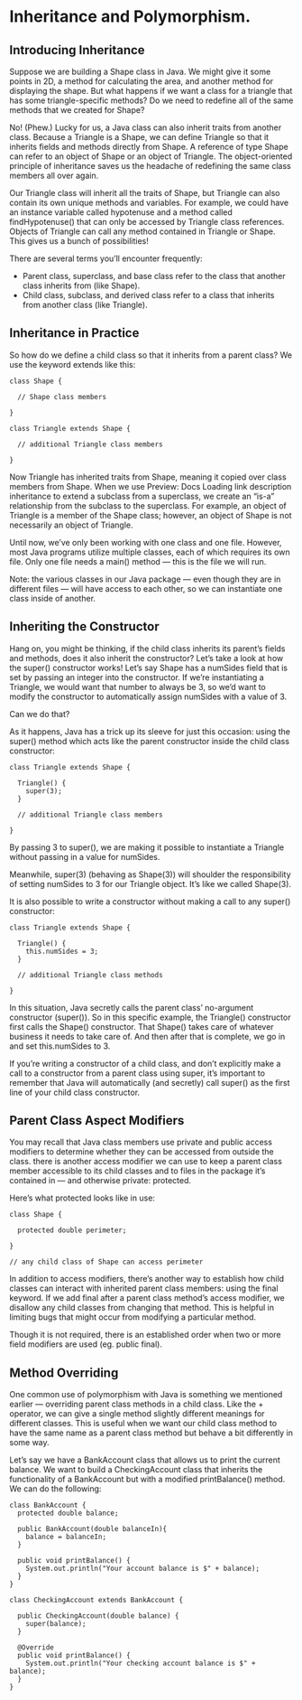 # Inheritance and Polymorphism.
## Introducing Inheritance
Suppose we are building a Shape class in Java. We might give it some points in 2D, a method for calculating the area, and another method for displaying the shape. But what happens if we want a class for a triangle that has some triangle-specific methods? Do we need to redefine all of the same methods that we created for Shape?

No! (Phew.) Lucky for us, a Java class can also inherit traits from another class. Because a Triangle is a Shape, we can define Triangle so that it inherits fields and methods directly from Shape. A reference of type Shape can refer to an object of Shape or an object of Triangle. The object-oriented principle of inheritance saves us the headache of redefining the same class members all over again.

Our Triangle class will inherit all the traits of Shape, but Triangle can also contain its own unique methods and variables. For example, we could have an instance variable called hypotenuse and a method called findHypotenuse() that can only be accessed by Triangle class references. Objects of Triangle can call any method contained in Triangle or Shape. This gives us a bunch of possibilities!

There are several terms you’ll encounter frequently:
* Parent class, superclass, and base class refer to the class that another class inherits from (like Shape).
* Child class, subclass, and derived class refer to a class that inherits from another class (like Triangle).

## Inheritance in Practice
So how do we define a child class so that it inherits from a parent class? We use the keyword extends like this:
```
class Shape {

  // Shape class members

}

class Triangle extends Shape {

  // additional Triangle class members

}

```

Now Triangle has inherited traits from Shape, meaning it copied over class members from Shape. When we use 
Preview: Docs Loading link description
inheritance
 to extend a subclass from a superclass, we create an “is-a” relationship from the subclass to the superclass. For example, an object of Triangle is a member of the Shape class; however, an object of Shape is not necessarily an object of Triangle.

Until now, we’ve only been working with one class and one file. However, most Java programs utilize multiple classes, each of which requires its own file. Only one file needs a main() method — this is the file we will run.

Note: the various classes in our Java package — even though they are in different files
 — will have access to each other, so we can instantiate one class inside of another.

## Inheriting the Constructor
Hang on, you might be thinking, if the child class inherits its parent’s fields and methods, does it also inherit the constructor? Let’s take a look at how the super() constructor works!
Let’s say Shape has a numSides field that is set by passing an integer into the constructor. If we’re instantiating a Triangle, we would want that number to always be 3, so we’d want to modify the constructor to automatically assign numSides with a value of 3.

Can we do that?

As it happens, Java has a trick up its sleeve for just this occasion: using the super() method which acts like the parent constructor inside the child class constructor:
```
class Triangle extends Shape {

  Triangle() {
    super(3);
  }

  // additional Triangle class members

}
```
By passing 3 to super(), we are making it possible to instantiate a Triangle without passing in a value for numSides.

Meanwhile, super(3) (behaving as Shape(3)) will shoulder the responsibility of setting numSides to 3 for our Triangle object. It’s like we called Shape(3).

It is also possible to write a constructor without making a call to any super() constructor:
```
class Triangle extends Shape {

  Triangle() {
    this.numSides = 3;
  }

  // additional Triangle class methods

}
```
In this situation, Java secretly calls the parent class’ no-argument constructor (super()). So in this specific example, the Triangle() constructor first calls the Shape() constructor. That Shape() takes care of whatever business it needs to take care of. And then after that is complete, we go in and set this.numSides to 3.

If you’re writing a constructor of a child class, and don’t explicitly make a call to a constructor from a parent class using super, it’s important to remember that Java will automatically (and secretly) call super() as the first line of your child class constructor.


## Parent Class Aspect Modifiers
You may recall that Java class members use private and public access modifiers to determine whether they can be accessed from outside the class.
there is another access modifier we can use to keep a parent class member accessible to its child classes and to files in the package it’s contained in — and otherwise private: protected.

Here’s what protected looks like in use:
```
class Shape {

  protected double perimeter;

}

// any child class of Shape can access perimeter
```
In addition to access modifiers, there’s another way to establish how child classes can interact with inherited parent class members: using the final keyword. If we add final after a parent class method’s access modifier, we disallow any child classes from changing that method. This is helpful in limiting bugs that might occur from modifying a particular method.

Though it is not required, there is an established order when two or more field modifiers are used (eg. public final).


## Method Overriding
One common use of polymorphism with Java is something we mentioned earlier — overriding parent class methods in a child class. Like the + operator, we can give a single method slightly different meanings for different classes. This is useful when we want our child class method to have the same name as a parent class method but behave a bit differently in some way.

Let’s say we have a BankAccount class that allows us to print the current balance. We want to build a CheckingAccount class that inherits the functionality of a BankAccount but with a modified printBalance() method. We can do the following:
```
class BankAccount {
  protected double balance;

  public BankAccount(double balanceIn){
    balance = balanceIn;
  }

  public void printBalance() {
    System.out.println("Your account balance is $" + balance);
  }
}

class CheckingAccount extends BankAccount {
  
  public CheckingAccount(double balance) {
    super(balance);
  }

  @Override
  public void printBalance() {
    System.out.println("Your checking account balance is $" + balance);
  }
}
```
